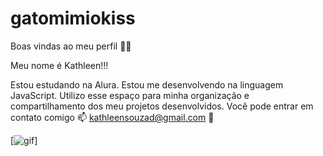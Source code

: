 # gatomimiokiss

Boas vindas ao meu perfil 💙💙

Meu nome é Kathleen!!!

Estou estudando na Alura.
Estou me desenvolvendo na linguagem JavaScript.
Utilizo esse espaço para minha organização e compartilhamento dos meu projetos desenvolvidos.
Você pode entrar em contato comigo 📫
kathleensouzad@gmail.com 💙


[![gif](https://github.com/catmimiokiss/gatomimiokiss/assets/171030897/4c45f6f2-2b26-4807-9870-7332e1800e18)]

